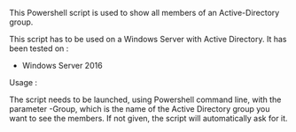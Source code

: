 This Powershell script is used to show all members of an Active-Directory group.

This script has to be used on a Windows Server with Active Directory. It has been tested on :
- Windows Server 2016

Usage : 

The script needs to be launched, using Powershell command line, with the parameter -Group, which is the name of the Active Directory group you want to see the members. If not given, the script will automatically ask for it.
